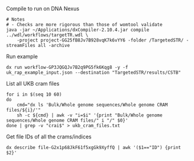 Compile to run on DNA Nexus

```
# Notes
# - Checks are more rigorous than those of womtool validate
java -jar ~/Applications/dxCompiler-2.10.4.jar compile ../wdl/workflows/targetTR.wdl \
	-project project-GG25fB8Jv7B928vqK7k6vYY6 -folder /TargetedSTR/ -streamFiles all -archive
```

Run example

```
dx run workflow-GP3JQGQJv7B2q9PG5fk6Kqg8 -y -f uk_rap_example_input.json --destination "TargetedSTR/results/CSTB"
```

List all UKB cram files
```
for i in $(seq 10 60)
do
	cmd="dx ls 'Bulk/Whole genome sequences/Whole genome CRAM files/${i}/'"
	sh -c ${cmd} | awk -v "i=$i" '{print "Bulk/Whole genome sequences/Whole genome CRAM files/" i "/" $0}'
done | grep -v "crai$" > ukb_cram_files.txt
```

Get file IDs of all the crams/indices
```
dx describe file-G2x1p68JkF61f5xgGk9XyffQ | awk '($1=="ID") {print $2}'
```